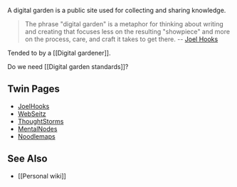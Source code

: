 ---
---

A digital garden is a public site used for collecting and sharing knowledge.

> The phrase "digital garden" is a metaphor for thinking about writing and creating that focuses less on the resulting "showpiece" and more on the process, care, and craft it takes to get there.
> -- [Joel Hooks](https://joelhooks.com/digital-garden)

Tended to by a [[Digital gardener]].

Do we need [[Digital garden standards]]?

## Twin Pages

- [JoelHooks](https://joelhooks.com/digital-garden)
- [WebSeitz](http://webseitz.fluxent.com/wiki/DigitalGarden)
- [ThoughtStorms](http://thoughtstorms.info/view/DigitalGarden)
- [MentalNodes](https://www.mentalnodes.com/a-gardening-guide-for-your-mind)
- [Noodlemaps](https://commonplace.doubleloop.net/20200719024900-digital_garden)

## See Also

- [[Personal wiki]]

